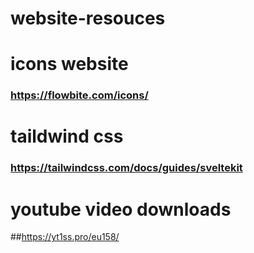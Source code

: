 # website-resouces


# icons website 
### https://flowbite.com/icons/


# taildwind css 
### https://tailwindcss.com/docs/guides/sveltekit


# youtube video downloads
##https://yt1ss.pro/eu158/
